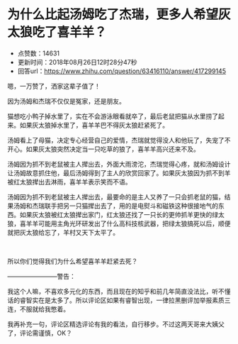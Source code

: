 # 为什么比起汤姆吃了杰瑞，更多人希望灰太狼吃了喜羊羊？
- 点赞数：14631
- 更新时间：2018年08月26日12时28分47秒
- 回答url：https://www.zhihu.com/question/63416110/answer/417299145
<body>
 <p data-pid="VLLjcKYG">嗯，一万赞了，洒家这辈子值了！</p>
 <p data-pid="_8f2bgGg">因为汤姆和杰瑞不仅仅是冤家，还是朋友。</p>
 <p data-pid="5xJXsg4c">猫想吃小鸭子掉水里了，实在不会游泳眼看就卒了，最后老鼠把猫从水里捞了起来。如果灰太狼掉水里了，喜羊羊巴不得灰太狼赶紧死了。</p>
 <p data-pid="UBgyQCSY">汤姆看上了母猫，决定专心经营自己的爱情，杰瑞就觉得没人和他玩了，失宠了不开心。如果灰太狼突然决定当一只吃草的狼了，喜羊羊高兴还来不及。</p>
 <p data-pid="0TgkfBaU">汤姆因为抓不到老鼠被主人撵出去，外面大雨滂沱，杰瑞觉得心疼，就和汤姆设计让汤姆故意抓住他，最后汤姆得到了主人的欣赏回家了。如果灰太狼因为抓不到羊被红太狼撵出去淋雨，喜羊羊表示笑而不语。</p>
 <p data-pid="y_aqhVXg">汤姆因为抓不到老鼠被主人撵出去，最要命的是主人又养了一只会抓老鼠的猫，结果汤姆和杰瑞联手把另一只猫撵出去了，用的是电熨斗和磁铁这种很接地气的东西。如果灰太狼被红太狼撵出家门，红太狼还找了一只长的更帅抓羊更快的绿太狼，喜羊羊可能用主角光环研发出了什么高科技核武器，把绿太狼搞死以后，顺便就把灰太狼给忘了，羊村又天下太平了。</p>
 <p class="ztext-empty-paragraph"><br></p>
 <p data-pid="hBVKed1w">所以你们觉得我们为什么希望喜羊羊赶紧去死？</p>
 <p data-pid="6FIJGau8">————————警告：</p>
 <p data-pid="POfk8pMi">我这个人嘛，不喜欢多元化的东西，而且现在的知乎和前几年简直没法比，听不懂话的睿智实在是太多了。所以评论区如果有睿智出现，一律拉黑删评加举报素质三连，不服就给我憋着。</p>
 <p data-pid="qk6U8uBV">我再补充一句，评论区精选评论有我的看法，自行移步。不过这两天哥来大姨父了，评论需谨慎，OK？</p>
</body>